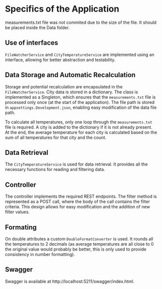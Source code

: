 # Specifics of the Application

measurements.txt file was not commited due to the size of the file. It should be placed inside the Data folder.

## Use of interfaces
`FileWatcherService` and `CityTemperatureService` are implemented using an interface, allowing for better abstraction and testability.

## Data Storage and Automatic Recalculation
Storage and potential recalculation are encapsulated in the `FileWatcherService`. City data is stored in a dictionary. The class is implemented as a Singleton, which ensures that the `measurements.txt` file is processed only once (at the start of the application). The file path is stored in `appsettings.Development.json`, enabling easy modification of the data file path.

To calculate all temperatures, only one loop through the `measurements.txt` file is required. A city is added to the dictionary if it is not already present. At the end, the average temperature for each city is calculated based on the sum of all temperatures for that city and the count.

## Data Retrieval
The `CityTemperatureService` is used for data retrieval. It provides all the necessary functions for reading and filtering data.

## Controller
The controller implements the required REST endpoints. The filter method is represented as a POST call, where the body of the call contains the filter criteria. This design allows for easy modification and the addition of new filter values.

## Formating
On double attributes a custom `DoubleFormatConverter` is used. It rounds all the temperatures to 2 decimals (as average temperatures are all close to 0 the original value would probably be better, this is only used to provide consistency in number formatting).

## Swagger
Swagger is available at http://localhost:5211/swagger/index.html.
